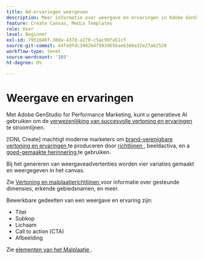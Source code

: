 ```yaml
---
title: Ad-ervaringen weergeven
description: Meer informatie over weergave en ervaringen in Adobe GenStudio for Performance Marketing.
feature: Create Canvas, Media Templates
role: User
level: Beginner
exl-id: 7951646f-38da-437d-a270-c5ac99fa51cf
source-git-commit: 44fedfdc3902b4f993d656ae6360a32e27a62520
workflow-type: tm+mt
source-wordcount: '103'
ht-degree: 0%

---
```


# Weergave en ervaringen

Met Adobe GenStudio for Performance Marketing, kunt u generatieve AI gebruiken om de [ verwezenlijking van succesvolle vertoning en ervaringen ](/help/user-guide/create/create-display-ad.md) te stroomlijnen.

[!DNL Create] machtigt moderne marketers om [ brand-verenigbare vertoning en ervaringen ](/help/user-guide/create/create-display-ad.md) te produceren door [ richtlijnen ](/help/user-guide/guidelines/overview.md), beeldactiva, en a [ goed-gemaakte herinnering ](/help/user-guide/effective-prompts.md) te gebruiken.

Bij het genereren van weergaveadvertenties worden vier variaties gemaakt en weergegeven in het canvas.

Zie [ Vertoning en malplaatjerichtlijnen ](/help/user-guide/templates/display-template.md) voor informatie over gesteunde dimensies, erkende gebiedsnamen, en meer.

Bewerkbare gedeelten van een weergave en ervaring zijn:

* Titel
* Subkop
* Lichaam
* Call to action (CTA)
* Afbeelding

Zie [ elementen van het Malplaatje ](/help/user-guide/content/use-templates.md#template-elements).

<!-- ## Character counts

After you generate a set of display ad variants, you can see the character count displayed for each section. Hover over or click into a generated section, such as the subject line or the body, and see the section name and character count for that section.

![Character count](/help/assets/character-count.png){width="500" zoomable="yes"} -->

